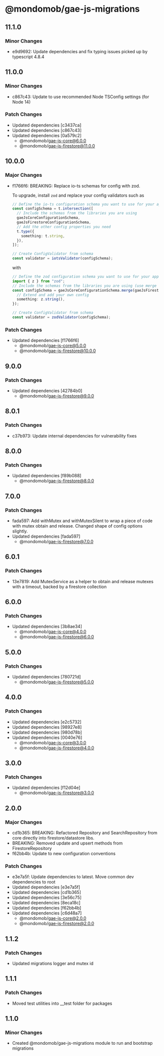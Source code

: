 # @mondomob/gae-js-migrations

## 11.1.0

### Minor Changes

- e9d9692: Update dependencies and fix typing issues picked up by typescript 4.8.4

## 11.0.0

### Minor Changes

- c867c43: Update to use recommended Node TSConfig settings (for Node 14)

### Patch Changes

- Updated dependencies [c3437ca]
- Updated dependencies [c867c43]
- Updated dependencies [0a579c2]
  - @mondomob/gae-js-core@6.0.0
  - @mondomob/gae-js-firestore@11.0.0

## 10.0.0

### Major Changes

- f1766f6: BREAKING: Replace io-ts schemas for config with zod.

  To upgrade, install `zod` and replace your config validators such as

  ```typescript
  // Define the io-ts configuration schema you want to use for your app
  const configSchema = t.intersection([
    // Include the schemas from the libraries you are using
    gaeJsCoreConfigurationSchema,
    gaeJsFirestoreConfigurationSchema,
    // Add the other config properties you need
    t.type({
      something: t.string,
    }),
  ]);

  // Create ConfigValidator from schema
  const validator = iotsValidator(configSchema);
  ```

  with

  ```typescript
  // Define the zod configuration schema you want to use for your app
  import { z } from "zod";
  // Include the schemas from the libraries you are using (use merge if there are multiple)
  const configSchema = gaeJsCoreConfigurationSchema.merge(gaeJsFirestoreConfigurationSchema).extend({
    // Extend and add your own config
    something: z.string(),
  });

  // Create ConfigValidator from schema
  const validator = zodValidator(configSchema);
  ```

### Patch Changes

- Updated dependencies [f1766f6]
  - @mondomob/gae-js-core@5.0.0
  - @mondomob/gae-js-firestore@10.0.0

## 9.0.0

### Patch Changes

- Updated dependencies [42784b0]
  - @mondomob/gae-js-firestore@9.0.0

## 8.0.1

### Patch Changes

- c37b973: Update internal dependencies for vulnerability fixes

## 8.0.0

### Patch Changes

- Updated dependencies [f89b088]
  - @mondomob/gae-js-firestore@8.0.0

## 7.0.0

### Patch Changes

- fada597: Add withMutex and withMutexSilent to wrap a piece of code with mutex obtain and release. Changed shape of config options slightly.
- Updated dependencies [fada597]
  - @mondomob/gae-js-firestore@7.0.0

## 6.0.1

### Patch Changes

- 13e7819: Add MutexService as a helper to obtain and release mutexes with a timeout, backed by a firestore collection

## 6.0.0

### Patch Changes

- Updated dependencies [3b8ae34]
  - @mondomob/gae-js-core@4.0.0
  - @mondomob/gae-js-firestore@6.0.0

## 5.0.0

### Patch Changes

- Updated dependencies [780721d]
  - @mondomob/gae-js-firestore@5.0.0

## 4.0.0

### Patch Changes

- Updated dependencies [e2c5732]
- Updated dependencies [98927e8]
- Updated dependencies [980d78b]
- Updated dependencies [0040e76]
  - @mondomob/gae-js-core@3.0.0
  - @mondomob/gae-js-firestore@4.0.0

## 3.0.0

### Patch Changes

- Updated dependencies [f12d04e]
  - @mondomob/gae-js-firestore@3.0.0

## 2.0.0

### Major Changes

- cd1b365: BREAKING: Refactored Repository and SearchRepository from core directly into firestore/datastore libs.
- BREAKING: Removed update and upsert methods from FirestoreRepository
- f62bb4b: Update to new configuration conventions

### Patch Changes

- e3e7a5f: Update dependencies to latest. Move common dev dependencies to root
- Updated dependencies [e3e7a5f]
- Updated dependencies [cd1b365]
- Updated dependencies [3e56c75]
- Updated dependencies [8eca18c]
- Updated dependencies [f62bb4b]
- Updated dependencies [c6d48a7]
  - @mondomob/gae-js-core@2.0.0
  - @mondomob/gae-js-firestore@2.0.0

## 1.1.2

### Patch Changes

- Updated migrations logger and mutex id

## 1.1.1

### Patch Changes

- Moved test utilities into \_\_test folder for packages

## 1.1.0

### Minor Changes

- Created @mondomob/gae-js-migrations module to run and bootstrap migrations
